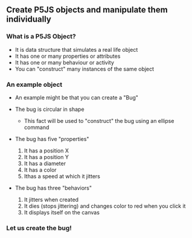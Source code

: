 ## Create P5JS objects and manipulate them individually

### What is a P5JS Object?
* It is data structure that simulates a real life object 
* It has one or many properties or attributes
* It has one or many behaviour or activity
* You can "construct" many instances of the same object

### An example object
* An example might be that you can create a "Bug"
* The bug is circular in shape
    * This fact will be used to "construct" the bug using an ellipse command
* The bug has five "properties"
    1. It has a position X
    1. It has a position Y
    1. It has a diameter
    1. It has a color
    1. Ithas a speed at which it jitters

* The bug has three "behaviors"
    1. It jitters when created
    1. It dies (stops jittering) and changes color to red when you click it
    1. It displays itself on the canvas
    

### Let us create the bug!
````

````



